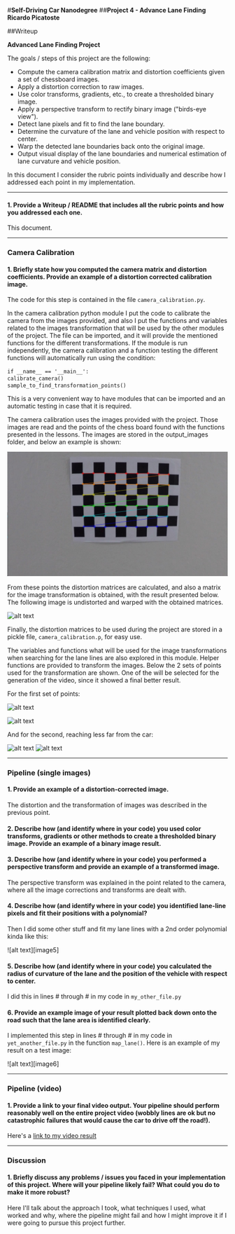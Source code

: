 #**Self-Driving Car Nanodegree** 
##**Project 4 - Advance Lane Finding** 
**Ricardo Picatoste**

##Writeup 

**Advanced Lane Finding Project**

The goals / steps of this project are the following:

* Compute the camera calibration matrix and distortion coefficients given a set of chessboard images.
* Apply a distortion correction to raw images.
* Use color transforms, gradients, etc., to create a thresholded binary image.
* Apply a perspective transform to rectify binary image ("birds-eye view").
* Detect lane pixels and fit to find the lane boundary.
* Determine the curvature of the lane and vehicle position with respect to center.
* Warp the detected lane boundaries back onto the original image.
* Output visual display of the lane boundaries and numerical estimation of lane curvature and vehicle position.

In this document I consider the rubric points individually and describe how I addressed each point in my implementation.  

---

#### 1. Provide a Writeup / README that includes all the rubric points and how you addressed each one. 
This document.

---

### Camera Calibration

#### 1. Briefly state how you computed the camera matrix and distortion coefficients. Provide an example of a distortion corrected calibration image.

The code for this step is contained in the file `camera_calibration.py`.  

In the camera calibration python module I put the code to calibrate the camera from the images provided, and also I put the functions and variables related to the images transformation that will be used by the other modules of the project. The file can be imported, and it will provide the mentioned functions for the different transformations. If the module is run independently, the camera calibration and a function testing the different functions will automatically run using the condition:

	if __name__ == '__main__':
    calibrate_camera()
    sample_to_find_transformation_points()   
 
This is a very convenient way to have modules that can be imported and an automatic testing in case that it is required.

The camera calibration uses the images provided with the project. Those images are read and the points of the chess board found with the functions presented in the lessons. The images are stored in the output_images folder, and below an example is shown:

![alt text](./output_images/corners_found9.jpg "Corners found example")

From these points the distortion matrices are calculated, and also a matrix for the image transformation is obtained, with the result presented below. The following image is undistorted and warped with the obtained matrices.

![alt text]('./output_images/example_undistort_and_unwarp.png')

Finally, the distortion matrices to be used during the project are stored in a pickle file, `camera_calibration.p`, for easy use.

The variables and functions what will be used for the image transformations when searching for the lane lines are also explored in this module. Helper functions are provided to transform the images. Below the 2 sets of points used for the transformation are shown. One of the will be selected for the generation of the video, since it showed a final better result. 

For the first set of points:

![alt text]('./output_images/example_image_transformation_1_1.png')

![alt text]('./output_images/example_image_transformation_1_2.png')
 
And for the second, reaching less far from the car:

![alt text]('./output_images/example_image_transformation_2_1.png')
![alt text]('./output_images/example_image_transformation_2_2.png')
 

---
### Pipeline (single images)

#### 1. Provide an example of a distortion-corrected image.

The distortion and the transformation of images was described in the previous point.

#### 2. Describe how (and identify where in your code) you used color transforms, gradients or other methods to create a thresholded binary image.  Provide an example of a binary image result.



#### 3. Describe how (and identify where in your code) you performed a perspective transform and provide an example of a transformed image.

The perspective transform was explained in the point related to the camera, where all the image corrections and transforms are dealt with.

#### 4. Describe how (and identify where in your code) you identified lane-line pixels and fit their positions with a polynomial?

Then I did some other stuff and fit my lane lines with a 2nd order polynomial kinda like this:

![alt text][image5]

#### 5. Describe how (and identify where in your code) you calculated the radius of curvature of the lane and the position of the vehicle with respect to center.

I did this in lines # through # in my code in `my_other_file.py`

#### 6. Provide an example image of your result plotted back down onto the road such that the lane area is identified clearly.

I implemented this step in lines # through # in my code in `yet_another_file.py` in the function `map_lane()`.  Here is an example of my result on a test image:

![alt text][image6]

---

### Pipeline (video)

#### 1. Provide a link to your final video output.  Your pipeline should perform reasonably well on the entire project video (wobbly lines are ok but no catastrophic failures that would cause the car to drive off the road!).

Here's a [link to my video result](./project_video.mp4)

---

### Discussion

#### 1. Briefly discuss any problems / issues you faced in your implementation of this project.  Where will your pipeline likely fail?  What could you do to make it more robust?

Here I'll talk about the approach I took, what techniques I used, what worked and why, where the pipeline might fail and how I might improve it if I were going to pursue this project further.  
